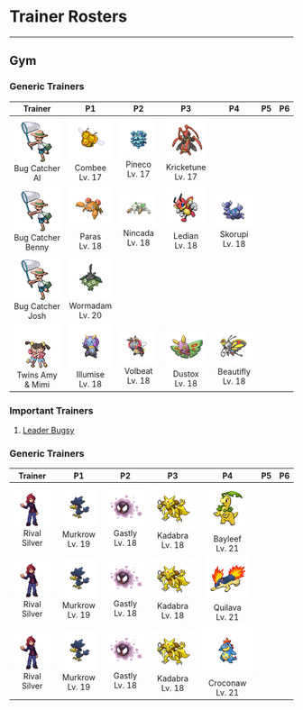 # Trainer Rosters

---

## Gym


### Generic Trainers

| Trainer | P1 | P2 | P3 | P4 | P5 | P6 |
|:-------:|:--:|:--:|:--:|:--:|:--:|:--:|
| ![Bug Catcher Al](../../assets/trainers/bug_catcher.png "Bug Catcher Al")<br>Bug Catcher Al | ![Combee](../../assets/sprites/combee/front.gif "Combee")<br>Combee<br>Lv. 17 | ![Pineco](../../assets/sprites/pineco/front.gif "Pineco")<br>Pineco<br>Lv. 17 | ![Kricketune](../../assets/sprites/kricketune/front.gif "Kricketune")<br>Kricketune<br>Lv. 17 |
| ![Bug Catcher Benny](../../assets/trainers/bug_catcher.png "Bug Catcher Benny")<br>Bug Catcher Benny | ![Paras](../../assets/sprites/paras/front.gif "Paras")<br>Paras<br>Lv. 18 | ![Nincada](../../assets/sprites/nincada/front.gif "Nincada")<br>Nincada<br>Lv. 18 | ![Ledian](../../assets/sprites/ledian/front.gif "Ledian")<br>Ledian<br>Lv. 18 | ![Skorupi](../../assets/sprites/skorupi/front.gif "Skorupi")<br>Skorupi<br>Lv. 18 |
| ![Bug Catcher Josh](../../assets/trainers/bug_catcher.png "Bug Catcher Josh")<br>Bug Catcher Josh | ![Wormadam](../../assets/sprites/wormadam-plant/front.gif "Wormadam")<br>Wormadam<br>Lv. 20 |
| ![Twins Amy & Mimi](../../assets/trainers/twins.png "Twins Amy & Mimi")<br>Twins Amy & Mimi | ![Illumise](../../assets/sprites/illumise/front.gif "Illumise")<br>Illumise<br>Lv. 18 | ![Volbeat](../../assets/sprites/volbeat/front.gif "Volbeat")<br>Volbeat<br>Lv. 18 | ![Dustox](../../assets/sprites/dustox/front.gif "Dustox")<br>Dustox<br>Lv. 18 | ![Beautifly](../../assets/sprites/beautifly/front.gif "Beautifly")<br>Beautifly<br>Lv. 18 |


### Important Trainers

1. [Leader Bugsy](important_trainers.md#leader-bugsy)

### Generic Trainers

| Trainer | P1 | P2 | P3 | P4 | P5 | P6 |
|:-------:|:--:|:--:|:--:|:--:|:--:|:--:|
| ![Rival Silver](../../assets/important_trainers/silver.png "Rival Silver")<br>Rival Silver | ![Murkrow](../../assets/sprites/murkrow/front.gif "Murkrow")<br>Murkrow<br>Lv. 19 | ![Gastly](../../assets/sprites/gastly/front.gif "Gastly")<br>Gastly<br>Lv. 18 | ![Kadabra](../../assets/sprites/kadabra/front.gif "Kadabra")<br>Kadabra<br>Lv. 18 | ![Bayleef](../../assets/sprites/bayleef/front.gif "Bayleef")<br>Bayleef<br>Lv. 21 |
| ![Rival Silver](../../assets/important_trainers/silver.png "Rival Silver")<br>Rival Silver | ![Murkrow](../../assets/sprites/murkrow/front.gif "Murkrow")<br>Murkrow<br>Lv. 19 | ![Gastly](../../assets/sprites/gastly/front.gif "Gastly")<br>Gastly<br>Lv. 18 | ![Kadabra](../../assets/sprites/kadabra/front.gif "Kadabra")<br>Kadabra<br>Lv. 18 | ![Quilava](../../assets/sprites/quilava/front.gif "Quilava")<br>Quilava<br>Lv. 21 |
| ![Rival Silver](../../assets/important_trainers/silver.png "Rival Silver")<br>Rival Silver | ![Murkrow](../../assets/sprites/murkrow/front.gif "Murkrow")<br>Murkrow<br>Lv. 19 | ![Gastly](../../assets/sprites/gastly/front.gif "Gastly")<br>Gastly<br>Lv. 18 | ![Kadabra](../../assets/sprites/kadabra/front.gif "Kadabra")<br>Kadabra<br>Lv. 18 | ![Croconaw](../../assets/sprites/croconaw/front.gif "Croconaw")<br>Croconaw<br>Lv. 21 |


